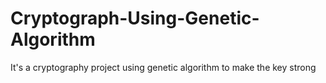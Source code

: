 # Cryptograph-Using-Genetic-Algorithm
It's a cryptography project using genetic algorithm to make the key strong
